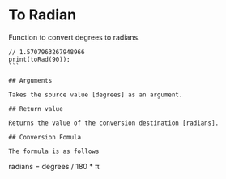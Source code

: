 # To Radian

Function to convert degrees to radians.

````
// 1.5707963267948966
print(toRad(90));
```

## Arguments

Takes the source value [degrees] as an argument.

## Return value

Returns the value of the conversion destination [radians].

## Conversion Fomula

The formula is as follows

````
radians = degrees / 180 * π
```
